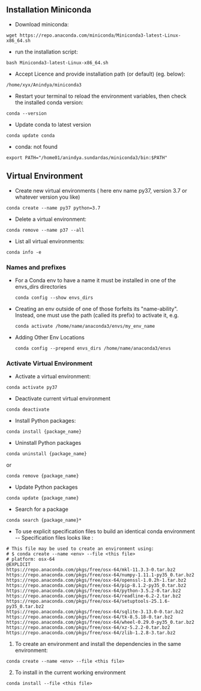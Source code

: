 ## Installation Miniconda ##
- Download miniconda: 
```
wget https://repo.anaconda.com/miniconda/Miniconda3-latest-Linux-x86_64.sh
```
- run the installation script:
```
bash Miniconda3-latest-Linux-x86_64.sh
```
- Accept Licence and provide installation path (or default) (eg. below):
```
/home/xyx/Anindya/miniconda3
```
- Restart your terminal to reload the environment variables, then check the installed conda version:
```
conda --version
```
- Update conda to latest version
```
conda update conda
```
- conda: not found
```
export PATH="/home01/anindya.sundardas/miniconda3/bin:$PATH"
```
## Virtual Environment ##
- Create new virtual environments ( here env name py37, version 3.7 or whatever version you like)
```
conda create --name py37 python=3.7
```
- Delete a virtual environment:
```
conda remove --name p37 --all
```
- List all virtual environments:
```
conda info -e
```
### Names and prefixes ###
- For a Conda env to have a name it must be installed in one of the envs_dirs directories
  ```
  conda config --show envs_dirs
  ```
- Creating an env outside of one of those forfeits its "name-ability". Instead, one must use the path (called its prefix) to activate it, e.g.
  ```
  conda activate /home/name/anaconda3/envs/my_env_name
  ```
- Adding Other Env Locations
  ```
  conda config --prepend envs_dirs /home/name/anaconda3/envs
  ```
 ### Activate Virtual Environment
- Activate a virtual environment:
```
conda activate py37
```
- Deactivate current virtual environment
```
conda deactivate
```
- Install Python packages:
```
conda install {package_name}
```
- Uninstall Python packages
```
conda uninstall {package_name}
```
or 
```
conda remove {package_name}
```
- Update Python packages
```
conda update {package_name}
```
- Search for a package
```
conda search {package_name}*
```
-  To use explicit specification files to build an identical conda environment
-- Specification files looks like :
```
# This file may be used to create an environment using:
# $ conda create --name <env> --file <this file>
# platform: osx-64
@EXPLICIT
https://repo.anaconda.com/pkgs/free/osx-64/mkl-11.3.3-0.tar.bz2
https://repo.anaconda.com/pkgs/free/osx-64/numpy-1.11.1-py35_0.tar.bz2
https://repo.anaconda.com/pkgs/free/osx-64/openssl-1.0.2h-1.tar.bz2
https://repo.anaconda.com/pkgs/free/osx-64/pip-8.1.2-py35_0.tar.bz2
https://repo.anaconda.com/pkgs/free/osx-64/python-3.5.2-0.tar.bz2
https://repo.anaconda.com/pkgs/free/osx-64/readline-6.2-2.tar.bz2
https://repo.anaconda.com/pkgs/free/osx-64/setuptools-25.1.6-py35_0.tar.bz2
https://repo.anaconda.com/pkgs/free/osx-64/sqlite-3.13.0-0.tar.bz2
https://repo.anaconda.com/pkgs/free/osx-64/tk-8.5.18-0.tar.bz2
https://repo.anaconda.com/pkgs/free/osx-64/wheel-0.29.0-py35_0.tar.bz2
https://repo.anaconda.com/pkgs/free/osx-64/xz-5.2.2-0.tar.bz2
https://repo.anaconda.com/pkgs/free/osx-64/zlib-1.2.8-3.tar.bz2
```
1. To create an environment and install the dependencies in the same environment:
```
conda create --name <env> --file <this file>
```
2. To install in the current working environment
```
conda install --file <this file>
```
